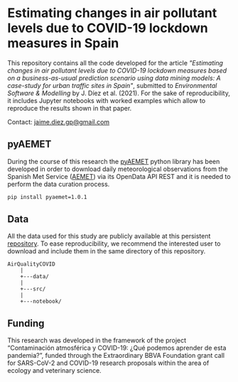 # Estimating changes in air pollutant levels due to COVID-19 lockdown measures in Spain

This repository contains all the code developed for the article _"Estimating changes in air pollutant levels due to COVID-19 lockdown measures based on a business-as-usual prediction scenario using data mining models: A case-study for urban traffic sites in Spain"_, submitted to _Environmental Software & Modelling_ by J. Díez et al. (2021). For the sake of reproducibility, it includes Jupyter notebooks with worked examples which allow to reproduce the results shown in that paper.

Contact: jaime.diez.gp@gmail.com

## pyAEMET

During the course of this research the [pyAEMET](https://github.com/Jaimedgp/pyAEMET) python library
has been developed in order to download daily meteorological observations from the Spanish Met Service ([AEMET](http://www.aemet.es/es/portada)) via its OpenData API REST and it is needed to perform the data curation process.

```bash
pip install pyaemet=1.0.1
```

## Data

All the data used for this study are publicly available at this persistent [repository](https://doi.org/10.5281/zenodo.5642868). To ease reproducibility, we recommend the interested user to download and include them in the same directory of this repository.

```
AirQualityCOVID
    |
    +---data/
    |
    +---src/
    |
    +---notebook/
```

## Funding

This research was developed in the framework of the project “Contaminación atmosférica y
COVID-19: ¿Qué podemos aprender de esta pandemia?”, funded through the Extraordinary BBVA
Foundation grant call for SARS-CoV-2 and COVID-19 research proposals within the area of
ecology and veterinary science.
